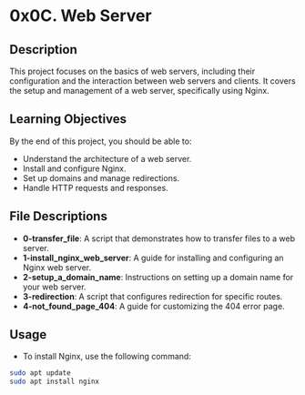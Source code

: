 # 0x0C. Web Server

## Description
This project focuses on the basics of web servers, including their configuration and the interaction between web servers and clients. It covers the setup and management of a web server, specifically using Nginx.

## Learning Objectives
By the end of this project, you should be able to:
- Understand the architecture of a web server.
- Install and configure Nginx.
- Set up domains and manage redirections.
- Handle HTTP requests and responses.

## File Descriptions
- **0-transfer_file**: A script that demonstrates how to transfer files to a web server.
- **1-install_nginx_web_server**: A guide for installing and configuring an Nginx web server.
- **2-setup_a_domain_name**: Instructions on setting up a domain name for your web server.
- **3-redirection**: A script that configures redirection for specific routes.
- **4-not_found_page_404**: A guide for customizing the 404 error page.

## Usage
- To install Nginx, use the following command:
```bash
sudo apt update
sudo apt install nginx

